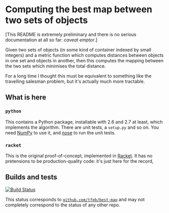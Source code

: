 # Computing the best map between two sets of objects
[This README is extremely preliminary and there is no serious
documentation at all so far: *caveat emptor*.]

Given two sets of objects (in some kind of container indexed by small
integers) and a metric function which computes distances between
objects in one set and objects in another, then this computes the
mapping between the two sets which minimises the total distance.

For a long time I thought this must be equivalent to something like
the travelling salesman problem, but it's actually much more
tractable.

## What is here

### `python`
This contains a Python package, installable with 2.6 and 2.7 at least,
which implements the algorithm.  There are unit tests, a `setup.py`
and so on.  You need [NumPy](http://www.numpy.org/) to use it, and
[nose](https://nose.readthedocs.io/en/latest/) to run the unit tests.

### `racket`
This is the original proof-of-concept, implemented in
[Racket](http://racket-lang.org/).  It has no pretensions to be
production-quality code: it's just here for the record,

## Builds and tests
[![Build Status](https://travis-ci.org/tfeb/best-map.svg)](https://travis-ci.org/tfeb/best-map)

This status corresponds to
[`github.com/tfeb/best-map`](https://github.com/tfeb/best-map) and may
not completely correspond to the status of any other repo.